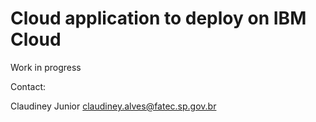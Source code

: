 # Cloud application to deploy on IBM Cloud

Work in progress

Contact:

Claudiney Junior <claudiney.alves@fatec.sp.gov.br>